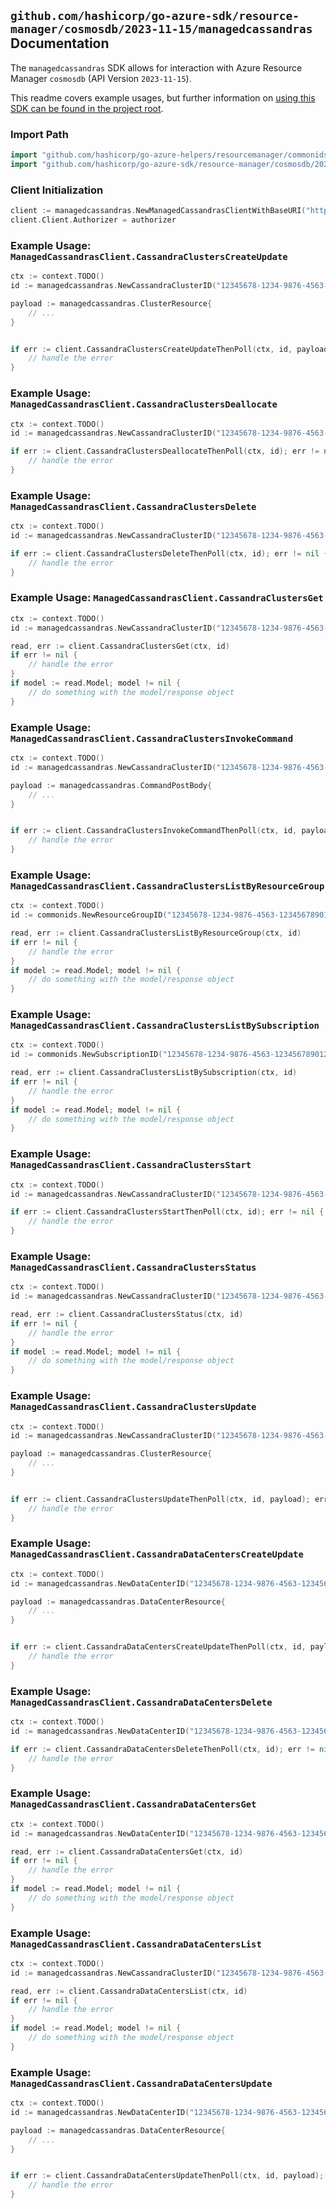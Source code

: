 
## `github.com/hashicorp/go-azure-sdk/resource-manager/cosmosdb/2023-11-15/managedcassandras` Documentation

The `managedcassandras` SDK allows for interaction with Azure Resource Manager `cosmosdb` (API Version `2023-11-15`).

This readme covers example usages, but further information on [using this SDK can be found in the project root](https://github.com/hashicorp/go-azure-sdk/tree/main/docs).

### Import Path

```go
import "github.com/hashicorp/go-azure-helpers/resourcemanager/commonids"
import "github.com/hashicorp/go-azure-sdk/resource-manager/cosmosdb/2023-11-15/managedcassandras"
```


### Client Initialization

```go
client := managedcassandras.NewManagedCassandrasClientWithBaseURI("https://management.azure.com")
client.Client.Authorizer = authorizer
```


### Example Usage: `ManagedCassandrasClient.CassandraClustersCreateUpdate`

```go
ctx := context.TODO()
id := managedcassandras.NewCassandraClusterID("12345678-1234-9876-4563-123456789012", "example-resource-group", "clusterName")

payload := managedcassandras.ClusterResource{
	// ...
}


if err := client.CassandraClustersCreateUpdateThenPoll(ctx, id, payload); err != nil {
	// handle the error
}
```


### Example Usage: `ManagedCassandrasClient.CassandraClustersDeallocate`

```go
ctx := context.TODO()
id := managedcassandras.NewCassandraClusterID("12345678-1234-9876-4563-123456789012", "example-resource-group", "clusterName")

if err := client.CassandraClustersDeallocateThenPoll(ctx, id); err != nil {
	// handle the error
}
```


### Example Usage: `ManagedCassandrasClient.CassandraClustersDelete`

```go
ctx := context.TODO()
id := managedcassandras.NewCassandraClusterID("12345678-1234-9876-4563-123456789012", "example-resource-group", "clusterName")

if err := client.CassandraClustersDeleteThenPoll(ctx, id); err != nil {
	// handle the error
}
```


### Example Usage: `ManagedCassandrasClient.CassandraClustersGet`

```go
ctx := context.TODO()
id := managedcassandras.NewCassandraClusterID("12345678-1234-9876-4563-123456789012", "example-resource-group", "clusterName")

read, err := client.CassandraClustersGet(ctx, id)
if err != nil {
	// handle the error
}
if model := read.Model; model != nil {
	// do something with the model/response object
}
```


### Example Usage: `ManagedCassandrasClient.CassandraClustersInvokeCommand`

```go
ctx := context.TODO()
id := managedcassandras.NewCassandraClusterID("12345678-1234-9876-4563-123456789012", "example-resource-group", "clusterName")

payload := managedcassandras.CommandPostBody{
	// ...
}


if err := client.CassandraClustersInvokeCommandThenPoll(ctx, id, payload); err != nil {
	// handle the error
}
```


### Example Usage: `ManagedCassandrasClient.CassandraClustersListByResourceGroup`

```go
ctx := context.TODO()
id := commonids.NewResourceGroupID("12345678-1234-9876-4563-123456789012", "example-resource-group")

read, err := client.CassandraClustersListByResourceGroup(ctx, id)
if err != nil {
	// handle the error
}
if model := read.Model; model != nil {
	// do something with the model/response object
}
```


### Example Usage: `ManagedCassandrasClient.CassandraClustersListBySubscription`

```go
ctx := context.TODO()
id := commonids.NewSubscriptionID("12345678-1234-9876-4563-123456789012")

read, err := client.CassandraClustersListBySubscription(ctx, id)
if err != nil {
	// handle the error
}
if model := read.Model; model != nil {
	// do something with the model/response object
}
```


### Example Usage: `ManagedCassandrasClient.CassandraClustersStart`

```go
ctx := context.TODO()
id := managedcassandras.NewCassandraClusterID("12345678-1234-9876-4563-123456789012", "example-resource-group", "clusterName")

if err := client.CassandraClustersStartThenPoll(ctx, id); err != nil {
	// handle the error
}
```


### Example Usage: `ManagedCassandrasClient.CassandraClustersStatus`

```go
ctx := context.TODO()
id := managedcassandras.NewCassandraClusterID("12345678-1234-9876-4563-123456789012", "example-resource-group", "clusterName")

read, err := client.CassandraClustersStatus(ctx, id)
if err != nil {
	// handle the error
}
if model := read.Model; model != nil {
	// do something with the model/response object
}
```


### Example Usage: `ManagedCassandrasClient.CassandraClustersUpdate`

```go
ctx := context.TODO()
id := managedcassandras.NewCassandraClusterID("12345678-1234-9876-4563-123456789012", "example-resource-group", "clusterName")

payload := managedcassandras.ClusterResource{
	// ...
}


if err := client.CassandraClustersUpdateThenPoll(ctx, id, payload); err != nil {
	// handle the error
}
```


### Example Usage: `ManagedCassandrasClient.CassandraDataCentersCreateUpdate`

```go
ctx := context.TODO()
id := managedcassandras.NewDataCenterID("12345678-1234-9876-4563-123456789012", "example-resource-group", "clusterName", "dataCenterName")

payload := managedcassandras.DataCenterResource{
	// ...
}


if err := client.CassandraDataCentersCreateUpdateThenPoll(ctx, id, payload); err != nil {
	// handle the error
}
```


### Example Usage: `ManagedCassandrasClient.CassandraDataCentersDelete`

```go
ctx := context.TODO()
id := managedcassandras.NewDataCenterID("12345678-1234-9876-4563-123456789012", "example-resource-group", "clusterName", "dataCenterName")

if err := client.CassandraDataCentersDeleteThenPoll(ctx, id); err != nil {
	// handle the error
}
```


### Example Usage: `ManagedCassandrasClient.CassandraDataCentersGet`

```go
ctx := context.TODO()
id := managedcassandras.NewDataCenterID("12345678-1234-9876-4563-123456789012", "example-resource-group", "clusterName", "dataCenterName")

read, err := client.CassandraDataCentersGet(ctx, id)
if err != nil {
	// handle the error
}
if model := read.Model; model != nil {
	// do something with the model/response object
}
```


### Example Usage: `ManagedCassandrasClient.CassandraDataCentersList`

```go
ctx := context.TODO()
id := managedcassandras.NewCassandraClusterID("12345678-1234-9876-4563-123456789012", "example-resource-group", "clusterName")

read, err := client.CassandraDataCentersList(ctx, id)
if err != nil {
	// handle the error
}
if model := read.Model; model != nil {
	// do something with the model/response object
}
```


### Example Usage: `ManagedCassandrasClient.CassandraDataCentersUpdate`

```go
ctx := context.TODO()
id := managedcassandras.NewDataCenterID("12345678-1234-9876-4563-123456789012", "example-resource-group", "clusterName", "dataCenterName")

payload := managedcassandras.DataCenterResource{
	// ...
}


if err := client.CassandraDataCentersUpdateThenPoll(ctx, id, payload); err != nil {
	// handle the error
}
```
